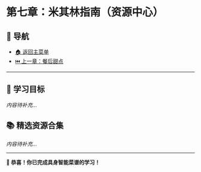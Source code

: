 # 第七章：米其林指南（资源中心）

## 🧭 导航

- [🏠 返回主菜单](../../README.md)
- [⏮️ 上一章：餐后甜点](../06-advanced-topics/)

---

## 🎯 学习目标
*内容待补充...*

## 📚 精选资源合集
*内容待补充...*

---

**🎉 恭喜！你已完成具身智能菜谱的学习！** 